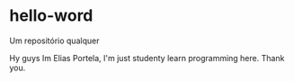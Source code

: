 # hello-word
Um repositório qualquer

Hy guys
Im Elias Portela, I'm just studenty learn programming here. 
Thank you. 
